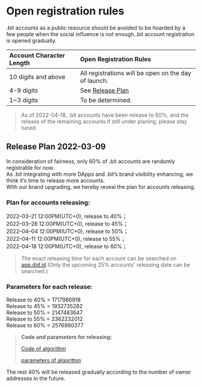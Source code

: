 # Open registration rules

.bit accounts as a public resource should be avoided to be hoarded by a few people when the social influence is not enough..bit account registration is opened gradually.

| Account Character Length | Open Registration Rules                              |
| :----------------------- |:-----------------------------------------------------|
| 10 digits and above      | All registrations will be open on the day of launch. |
| 4-9 digits               | See [Release Plan](#release-plan)                    |
| 1~3 digits               | To be determined.                                    |

> As of 2022-04-18, .bit accounts have been release to 60%, and the release of the remaining accounts if still under planing, please stay tuned.

## Release Plan 2022-03-09
In consideration of fairness, only 60% of .bit accounts are randomly registrable for now.  
As .bit integrating with more DApps and .bit’s brand visibility enhancing, we think it’s time to release more accounts.   
With our brand upgrading, we hereby reveal the plan for accounts releasing.

### Plan for accounts releasing:
2022–03–21 12:00PM(UTC+0), release to 40%；  
2022–03–28 12:00PM(UTC+0), release to 45%；  
2022–04–04 12:00PM(UTC+0), release to 50%；  
2022–04–11 12:00PM(UTC+0), release to 55%；  
2022–04–18 12:00PM(UTC+0), release to 60%；

> The exact releasing time for each account can be searched on [app.did.id](https://app.did.id).(Only the upcoming 25% accounts' releasing date can be searched.)

### Parameters for each release:
Release to 40% = 1717986918  
Release to 45% = 1932735282  
Release to 50% = 2147483647  
Release to 55% = 2362232012  
Release to 60% = 2576980377  

> **Code and parameters for releasing:**
>
> [Code of algorithm](https://github.com/dotbitHQ/das-contracts/blob/7717330047772f51855d79bd67b77dede34d0bf8/contracts/pre-account-cell-type/src/entry.rs#L597-L630)
> 
> [parameters of algorithm](https://github.com/dotbitHQ/das-contracts/blob/7717330047772f51855d79bd67b77dede34d0bf8/contracts/pre-account-cell-type/src/entry.rs#L607)

The rest 40% will be released gradually according to the number of owner addresses in the future.



